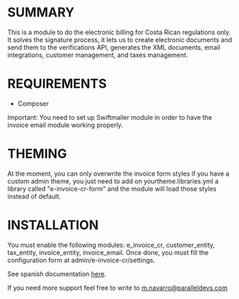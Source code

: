 # SUMMARY

This is a module to do the electronic billing for Costa Rican regulations only.
It solves the signature process, it lets us to create electronic documents and 
send them to the verifications API, generates the XML documents, 
email integrations, customer management, and taxes management. 

# REQUIREMENTS

* Composer

Important: You need to set up Swiftmailer module in order to have the invoice 
email module working properly.

# THEMING
At the moment, you can only overwrite the invoice form styles 
if you have a custom admin theme, you just need to add 
on yourtheme.libraries.yml a library called "e-invoice-cr-form" 
and the module will load those styles instead of default.

# INSTALLATION
You must enable the following modules: e_invoice_cr, customer_entity, 
tax_entity, invoice_entity, invoice_email. Once done, you must fill 
the configuration form at admin/e-invoice-cr/settings.

See spanish documentation
[here](https://docs.google.com/document/d/1SNvUe5eaaEs76PW49B9JeJ-v2NW09Kf-aqb1LaPj9yE/edit?usp=sharing).

If you need more support feel free to write 
to m.navarro@paralleldevs.com
